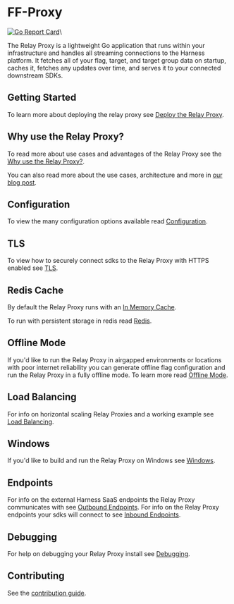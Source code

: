 # FF-Proxy
[![Go Report Card](https://goreportcard.com/badge/github.com/harness/ff-proxy)](https://goreportcard.com/report/github.com/harness/ff-proxy)\

The Relay Proxy is a lightweight Go application that runs within your infrastructure and handles all streaming connections to the Harness platform. It fetches all of your flag, target, and target group data on startup, caches it, fetches any updates over time, and serves it to your connected downstream SDKs.

## Getting Started
To learn more about deploying the relay proxy see [Deploy the Relay Proxy](https://developer.harness.io/docs/feature-flags/ff-using-flags/relay-proxy/deploy-relay-proxy/).

## Why use the Relay Proxy?
To read more about use cases and advantages of the Relay Proxy see the [Why use the Relay Proxy?](https://developer.harness.io/docs/feature-flags/ff-using-flags/relay-proxy/#why-use-the-relay-proxy).

You can also read more about the use cases, architecture and more in [our blog post](https://harness.io/blog/in-depth-feature-flags-relay-proxy).


## Configuration
To view the many configuration options available read [Configuration](./docs/configuration.md).

## TLS
To view how to securely connect sdks to the Relay Proxy with HTTPS enabled see [TLS](./docs/tls.md).

## Redis Cache
By default the Relay Proxy runs with an [In Memory Cache](./docs/in_memory_cache.md).

To run with persistent storage in redis read [Redis](./docs/redis_cache.md).

## Offline Mode
If you'd like to run the Relay Proxy in airgapped environments or locations with poor internet reliability you can generate offline flag configuration and run the Relay Proxy in a fully offline mode. To learn more read [Offline Mode](./docs/offline.md).

## Load Balancing
For info on horizontal scaling Relay Proxies and a working example see [Load Balancing](./docs/load_balancing.md).

## Windows
If you'd like to build and run the Relay Proxy on Windows see [Windows](./docs/windows.md).

## Endpoints
For info on the external Harness SaaS endpoints the Relay Proxy communicates with see [Outbound Endpoints](./docs/outbound_endpoints.md).
For info on the Relay Proxy endpoints your sdks will connect to see [Inbound Endpoints](./docs/inbound_endpoints.md).

## Debugging
For help on debugging your Relay Proxy install see [Debugging](./docs/debugging.md).

## Contributing
See the [contribution guide](CONTRIBUTING.md).
